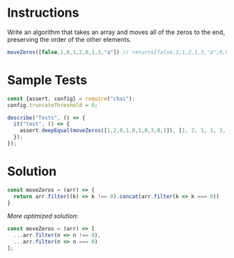 # **Instructions**

Write an algorithm that takes an array and moves all of the zeros to the end, preserving the order of the other elements.

```js
moveZeros([false,1,0,1,2,0,1,3,"a"]) // returns[false,1,1,2,1,3,"a",0,0]
```

# **Sample Tests**

```js
const {assert, config} = require("chai");
config.truncateThreshold = 0;

describe("Tests", () => {
  it("test", () => {
    assert.deepEqual(moveZeros([1,2,0,1,0,1,0,3,0,1]), [1, 2, 1, 1, 3, 1, 0, 0, 0, 0]);
  });
});
```

# **Solution**

```js
const moveZeros = (arr) => {
  return arr.filter((k) => k !== 0).concat(arr.filter(k => k === 0))
}
```

*More optimized solution:*

```js
const moveZeros = (arr) => [
  ...arr.filter(n => n !== 0),
  ...arr.filter(n => n === 0)
];
```